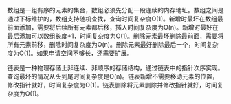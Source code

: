 数组是一组有序的元素的集合，数组必须先分配一段连续的内存地址。数组之间是通过下标维护的，数组支持随机查找，查询时间复杂度O(1)。新增时最坏在数组最前面添加，需要将后续所有元素都后移，插入时间复杂度为O(n)。新增时最好在最后添加可以数组长度+1，时间复杂度为O(1)。删除元素最坏删除最前面，需要将所有元素前移，删除时间复杂度为O(n)。删除元素最好删除最后一个，时间复杂度为O(1)。如果申请空间不够长，还需要扩展。

链表是一种物理存储上非连续、非顺序的存储结构，通过链表中的指针次序实现。查询最坏的情况从头到尾时间复杂度是O(n)。链表新增不需要移动元素的位置，修改指针就好，时间复杂度为O(1)。链表删除将元素删除并修改指针就好，时间复杂度为O(1)。





